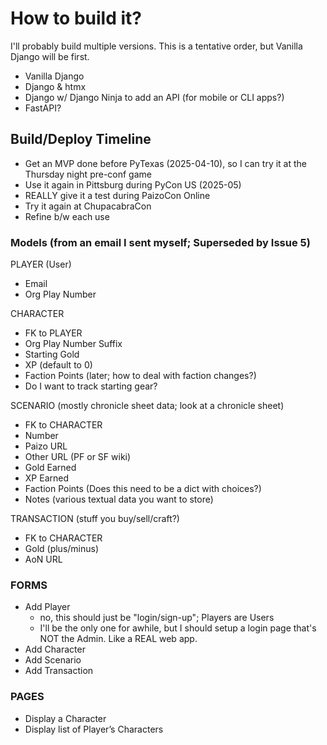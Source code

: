 # How to build it?
I'll probably build multiple versions. This is a tentative order, but Vanilla Django will be first.
- Vanilla Django
- Django & htmx
- Django w/ Django Ninja to add an API (for mobile or CLI apps?)
- FastAPI?


## Build/Deploy Timeline
- Get an MVP done before PyTexas (2025-04-10), so I can try it at the Thursday night pre-conf game
- Use it again in Pittsburg during PyCon US (2025-05)
- REALLY give it a test during PaizoCon Online
- Try it again at ChupacabraCon
- Refine b/w each use

### Models (from an email I sent myself; Superseded by Issue 5)
PLAYER (User)
- Email
- Org Play Number

CHARACTER
- FK to PLAYER
- Org Play Number Suffix
- Starting Gold
- XP (default to 0)
- Faction Points (later; how to deal with faction changes?)
- Do I want to track starting gear?

SCENARIO (mostly chronicle sheet data; look at a chronicle sheet)
- FK to CHARACTER
- Number
- Paizo URL
- Other URL (PF or SF wiki)
- Gold Earned
- XP Earned
- Faction Points (Does this need to be a dict with choices?)
- Notes (various textual data you want to store)

TRANSACTION (stuff you buy/sell/craft?)
- FK to CHARACTER
- Gold (plus/minus)
- AoN URL


### FORMS
- Add Player
    - no, this should just be "login/sign-up"; Players are Users
    - I'll be the only one for awhile, but I should setup a login page that's NOT the Admin. Like a REAL web app.
- Add Character
- Add Scenario
- Add Transaction


### PAGES
- Display a Character
- Display list of Player’s Characters
